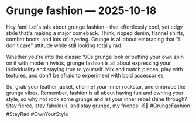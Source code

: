 # Grunge fashion — 2025-10-18

Hey fam! Let's talk about grunge fashion - that effortlessly cool, yet edgy style that's making a major comeback. Think, ripped denim, flannel shirts, combat boots, and lots of layering. Grunge is all about embracing that "I don't care" attitude while still looking totally rad. 

Whether you're into the classic '90s grunge look or putting your own spin on it with modern twists, grunge fashion is all about expressing your individuality and staying true to yourself. Mix and match pieces, play with textures, and don't be afraid to experiment with bold accessories. 

So, grab your leather jacket, channel your inner rockstar, and embrace the grunge vibes. Remember, fashion is all about having fun and owning your style, so why not rock some grunge and let your inner rebel shine through? Stay fierce, stay fabulous, and stay grunge, my friends! ✌️🖤 #GrungeFashion #StayRad #OwnYourStyle